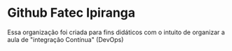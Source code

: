 # Github Fatec Ipiranga
Essa organização foi criada para fins didáticos com o intuito de organizar a aula de "integração Contínua" (DevOps)
